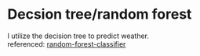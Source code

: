 # Decsion tree/random forest  
I utilize the decision tree to predict weather.  
referenced: [random-forest-classifier](https://github.com/SebastianMH/random-forest-classifier)
